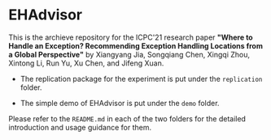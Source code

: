 # EHAdvisor

This is the archieve repository for the ICPC'21 research paper **"Where to Handle an Exception? Recommending Exception Handling Locations from a Global Perspective"** by Xiangyang Jia, Songqiang Chen, Xingqi Zhou, Xintong Li, Run Yu, Xu Chen, and Jifeng Xuan.

* The replication package for the experiment is put under the `replication` folder.

* The simple demo of EHAdvisor is put under the `demo` folder.

Please refer to the `README.md` in each of the two folders for the detailed introduction and usage guidance for them.